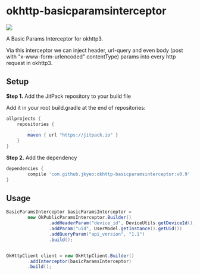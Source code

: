 # okhttp-basicparamsinterceptor

[![](https://jitpack.io/v/jkyeo/okhttp-basicparamsinterceptor.svg)](https://jitpack.io/#jkyeo/okhttp-basicparamsinterceptor)

A Basic Params Interceptor for okhttp3.
 
Via this interceptor we can inject header, url-query and even body (post with "x-www-form-urlencoded" contentType) params into every http request in okhttp3.

## Setup

__Step 1.__ Add the JitPack repository to your build file

Add it in your root build.gradle at the end of repositories:

```gradle
allprojects {
	repositories {
		...
		maven { url "https://jitpack.io" }
	}
}
```

__Step 2.__ Add the dependency

```gradle
dependencies {
        compile 'com.github.jkyeo:okhttp-basicparamsinterceptor:v0.9'
}
```

## Usage

```java
BasicParamsInterceptor basicParamsInterceptor =
        new OkPublicParamsInterceptor.Builder()
                .addHeaderParam("device_id", DeviceUtils.getDeviceId())
                .addParam("uid", UserModel.getInstance().getUid())
                .addQueryParam("api_version", "1.1")
                .build();


OkHttpClient client = new OkHttpClient.Builder()
        .addInterceptor(basicParamsInterceptor)
        .build();
```

